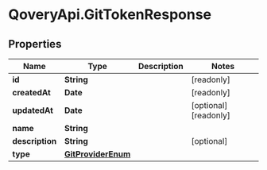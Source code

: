 # QoveryApi.GitTokenResponse

## Properties

Name | Type | Description | Notes
------------ | ------------- | ------------- | -------------
**id** | **String** |  | [readonly] 
**createdAt** | **Date** |  | [readonly] 
**updatedAt** | **Date** |  | [optional] [readonly] 
**name** | **String** |  | 
**description** | **String** |  | [optional] 
**type** | [**GitProviderEnum**](GitProviderEnum.md) |  | 


